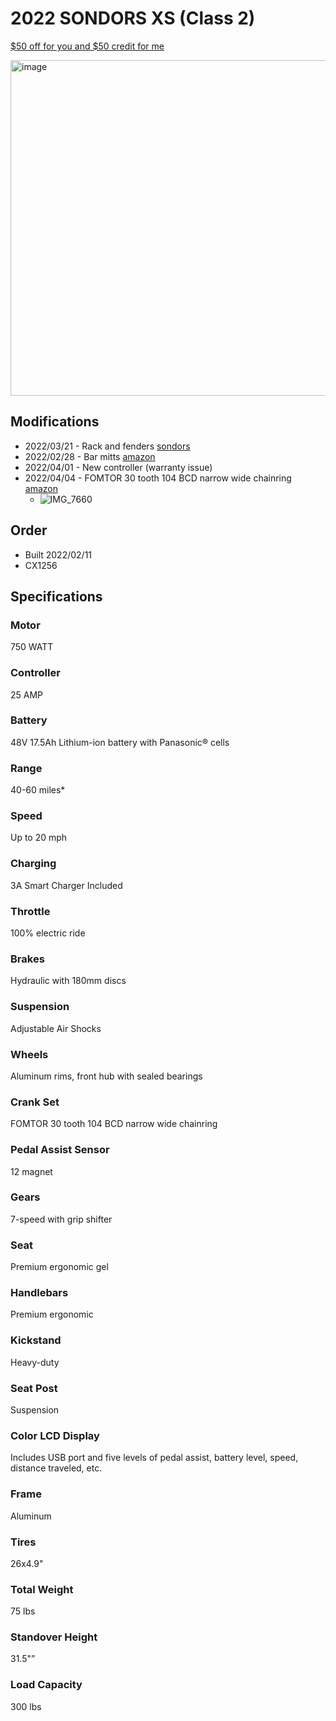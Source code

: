 # 2022 SONDORS XS (Class 2)

[$50 off for you and $50 credit for me](http://sondors.refr.cc/steveg)

<img width="537" alt="image" src="https://user-images.githubusercontent.com/325813/159341177-c305e940-42b6-4f84-9b04-5594cb03a20b.png">

## Modifications

- 2022/03/21 - Rack and fenders [sondors](https://shop.sondors.com/collections/sondors-x-xs-fat-tires-accessories/products/sondors-xs-fender-rack-bag-june-shipping)
- 2022/02/28 - Bar mitts [amazon](https://www.amazon.com/gp/product/B002VK1MC2/)
- 2022/04/01 - New controller (warranty issue)
- 2022/04/04 - FOMTOR 30 tooth 104 BCD narrow wide chainring [amazon](https://www.amazon.com/gp/product/B077RZWJ1Q)
  - ![IMG_7660](https://user-images.githubusercontent.com/325813/161622369-6b70ca11-d24e-4afc-bdee-1c49052a76a0.png)


## Order

- Built 2022/02/11
- CX1256

## Specifications

### Motor

750 WATT

### Controller

25 AMP

### Battery

48V 17.5Ah Lithium-ion battery with Panasonic® cells

### Range

40-60 miles*

### Speed

Up to 20 mph

### Charging

3A Smart Charger Included

### Throttle

100% electric ride

### Brakes

Hydraulic with 180mm discs

### Suspension

Adjustable Air Shocks

### Wheels

Aluminum rims, front hub with sealed bearings

### Crank Set

FOMTOR 30 tooth 104 BCD narrow wide chainring

### Pedal Assist Sensor

12 magnet

### Gears

7-speed with grip shifter

### Seat

Premium ergonomic gel

### Handlebars

Premium ergonomic

### Kickstand

Heavy-duty

### Seat Post

Suspension

### Color LCD Display

Includes USB port and five levels of pedal assist, battery level, speed, distance traveled, etc.

### Frame

Aluminum

### Tires

26x4.9"

### Total Weight

75 lbs

### Standover Height

31.5"”

### Load Capacity

300 lbs
